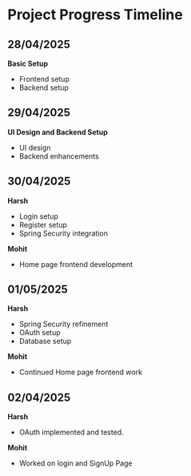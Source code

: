 # Project Progress Timeline

## 28/04/2025
**Basic Setup**
- Frontend setup  
- Backend setup  

## 29/04/2025
**UI Design and Backend Setup**
- UI design  
- Backend enhancements  

## 30/04/2025
**Harsh**
- Login setup  
- Register setup  
- Spring Security integration  

**Mohit**
- Home page frontend development  

## 01/05/2025
**Harsh**
- Spring Security refinement  
- OAuth setup  
- Database setup  

**Mohit**
- Continued Home page frontend work

## 02/04/2025
**Harsh**
- OAuth implemented and tested.

**Mohit**
- Worked on login and SignUp Page
